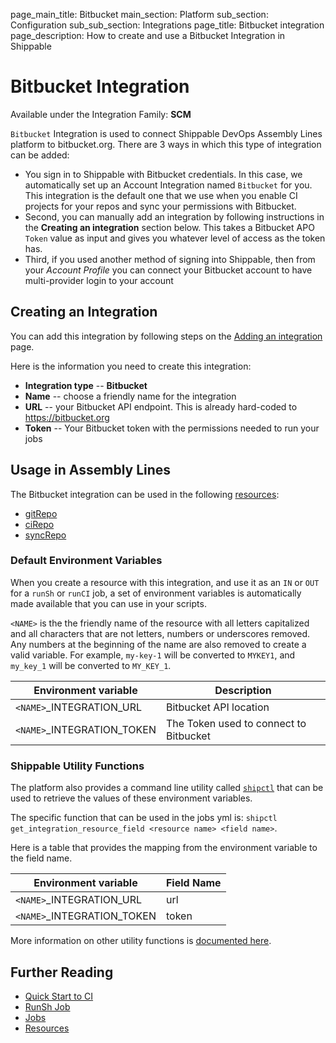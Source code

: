 page_main_title: Bitbucket
main_section: Platform
sub_section: Configuration
sub_sub_section: Integrations
page_title: Bitbucket integration
page_description: How to create and use a Bitbucket Integration in Shippable

# Bitbucket Integration

Available under the Integration Family: **SCM**

`Bitbucket` Integration is used to connect Shippable DevOps Assembly Lines platform to bitbucket.org. There are 3 ways in which this type of integration can be added:

* You sign in to Shippable with Bitbucket credentials. In this case, we automatically set up an Account Integration named `Bitbucket` for you. This integration is the default one that we use when you enable CI projects for your repos and sync your permissions with Bitbucket.
* Second, you can manually add an integration by following instructions in the **Creating an integration** section below. This takes a Bitbucket APO `Token` value as input and gives you whatever level of access as the token has.
* Third, if you used another method of signing into Shippable, then from your _Account Profile_ you can connect your Bitbucket account to have multi-provider login to your account

## Creating an Integration

You can add this integration by following steps on the [Adding an integration](/platform/tutorial/integration/subscription-integrations/) page.

Here is the information you need to create this integration:

* **Integration type** -- **Bitbucket**
* **Name** -- choose a friendly name for the integration
* **URL** -- your Bitbucket API endpoint. This is already hard-coded to https://bitbucket.org
* **Token** -- Your Bitbucket token with the permissions needed to run your jobs

## Usage in Assembly Lines

The Bitbucket integration can be used in the following [resources](/platform/workflow/resource/overview/):

* [gitRepo](/platform/workflow/resource/gitrepo)
* [ciRepo](/platform/workflow/resource/cirepo)
* [syncRepo](/platform/workflow/resource/syncrepo)

### Default Environment Variables
When you create a resource with this integration, and use it as an `IN` or `OUT` for a `runSh` or `runCI` job, a set of environment variables is automatically made available that you can use in your scripts.

`<NAME>` is the the friendly name of the resource with all letters capitalized and all characters that are not letters, numbers or underscores removed. Any numbers at the beginning of the name are also removed to create a valid variable. For example, `my-key-1` will be converted to `MYKEY1`, and `my_key_1` will be converted to `MY_KEY_1`.

| Environment variable						| Description                         |
| ------------- 								|------------------------------------ |
| `<NAME>`\_INTEGRATION\_URL    			| Bitbucket API location |
| `<NAME>`\_INTEGRATION\_TOKEN			| The Token used to connect to Bitbucket |

### Shippable Utility Functions
The platform also provides a command line utility called [`shipctl`](/platform/tutorial/workflow/using-shipctl/) that can be used to retrieve the values of these environment variables.

The specific function that can be used in the jobs yml is: `shipctl get_integration_resource_field <resource name> <field name>`.

Here is a table that provides the mapping from the environment variable to the field name.

| Environment variable						| Field Name        |
| ------			 							|----------------- |
| `<NAME>`\_INTEGRATION\_URL    			| url |
| `<NAME>`\_INTEGRATION\_TOKEN			| token |

More information on other utility functions is [documented here](/platform/tutorial/workflow/using-shipctl).

## Further Reading
* [Quick Start to CI](/getting-started/ci-sample)
* [RunSh Job](/platform/workflow/job/runsh)
* [Jobs](/platform/workflow/job/overview)
* [Resources](/platform/workflow/resource/overview)
